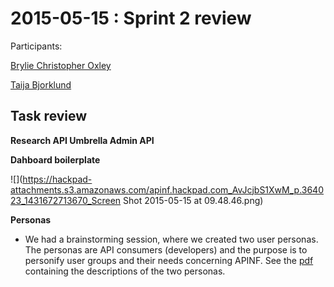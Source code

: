 # 2015-05-15 : Sprint 2 review

Participants:

[Brylie Christopher Oxley](https://www.openhub.net/accounts/brylie)

[Taija Bjorklund](/ep/profile/qMJYdtOf8Ww)

## Task review

**Research API Umbrella Admin API**

**Dahboard boilerplate**

![](https://hackpad-attachments.s3.amazonaws.com/apinf.hackpad.com_AvJcjbS1XwM_p.364023_1431672713670_Screen Shot 2015-05-15 at 09.48.46.png)

**Personas**

*   We had a brainstorming session, where we created two user personas. The personas are API consumers (developers) and the purpose is to personify user groups and their needs concerning APINF. See the [pdf](https://github.com/apinf/api-umbrella-dashboard/blob/e7f64dbcd57c81926d4809a464da87445385de9f/docs/UX/APINF%20consumer%20personas.pdf) containing the descriptions of the two personas.